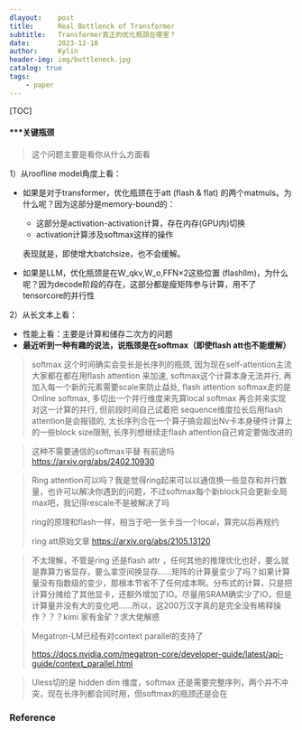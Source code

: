 ```yaml
---
dlayout:    post
title:      Real Bottlenck of Transformer
subtitle:   Transformer真正的优化瓶颈在哪里？
date:       2023-12-10
author:     Kylin
header-img: img/bottleneck.jpg
catalog: true
tags:
    - paper
---
```




[TOC]



#### ***关键瓶颈

> 这个问题主要是看你从什么方面看

1）从roofline model角度上看：

- 如果是对于transformer，优化瓶颈在于att (flash & flat) 的两个matmuls。为什么呢？因为这部分是memory-bound的：

  - 这部分是activation-activation计算，存在内存(GPU内)切换
  - activation计算涉及softmax这样的操作

  表现就是，即使增大batchsize，也不会缓解。

- 如果是LLM，优化瓶颈是在W_qkv,W_o,FFN$\times$2这些位置 (flashllm)，为什么呢？因为decode阶段的存在，这部分都是瘦矩阵参与计算，用不了tensorcore的并行性

2）从长文本上看：

- 性能上看：主要是计算和储存二次方的问题
- **最近听到一种有趣的说法，说瓶颈是在softmax（即使flash att也不能缓解）**



> softmax 这个时间确实会变长是长序列的瓶颈, 因为现在self-attention主流大家都在都在用flash attention 来加速, softmax这个计算本身无法并行, 再加入每一个新的元素需要scale来防止益处, flash attention softmax走的是 Online softmax, 多切出一个并行维度来先算local softmax 再合并来实现对这一计算的并行, 但前段时间自己试着把 sequence维度拉长后用flash attention是会报错的, 太长序列合在一个算子搞会超出Nv卡本身硬件计算上的一些block size限制, 长序列想继续走flash attention自己肯定要做改进的

> 这种不需要通信的softmax平替 有前途吗 https://arxiv.org/abs/2402.10930

> Ring attention可以吗？我是觉得ring起来可以以通信换一些显存和并行数量，也许可以解决你遇到的问题，不过softmax每个新block只会更新全局max吧，我记得rescale不是被解决了吗
>
> ring的原理和flash一样，相当于吧一张卡当一个local，算完以后再规约
>
> ring att原始文章 https://arxiv.org/abs/2105.13120

> 不太理解，不管是ring 还是flash attr ，任何其他的推理优化也好，要么就是靠算力省显存，要么拿空间换显存……矩阵的计算量变少了吗？如果计算量没有指数级的变少，那根本节省不了任何成本啊。分布式的计算，只是把计算分摊给了其他显卡，还额外增加了IO。尽量用SRAM确实少了IO，但是计算量并没有大的变化吧……所以，这200万汉字真的是完全没有稀释操作？？？kimi 家有金矿？求大佬解惑

> Megatron-LM已经有对context parallel的支持了
>
> https://docs.nvidia.com/megatron-core/developer-guide/latest/api-guide/context_parallel.html

> Uless切的是 hidden dim 维度，softmax 还是需要完整序列，两个并不冲突，现在长序列都会同时用，但softmax的瓶颈还是会在



### Reference

[^1]: FLAT-Attention v.s. FlashAttention https://hackmd.io/@felixkao/HkZaooPD3
[^ 2]: Kao, Sheng-Chun, et al. "FLAT: An Optimized Dataflow for Mitigating Attention Bottlenecks." *Proceedings of the 28th ACM International Conference on Architectural Support for Programming Languages and Operating Systems, Volume 2*. 2023.

[^ 3]: Williams, Samuel, Andrew Waterman, and David Patterson. "Roofline: an insightful visual performance model for multicore architectures." *Communications of the ACM* 52.4 (2009): 65-76.
[^ 4]: Yang, Guo, et al. "Dynamic Stashing Quantization for Efficient Transformer Training." *arXiv preprint arXiv:2303.05295* (2023).

